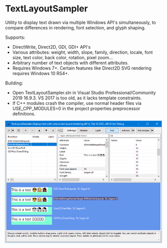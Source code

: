 # TextLayoutSampler
Utility to display text drawn via multiple Windows API's simultaneously, to compare differences in rendering, font selection, and glyph shaping.

Supports:
- DirectWrite, Direct2D, GDI, GDI+ API's
- Various attributes: weight, width, slope, family, direction, locale, font size, text color, back color, rotation, pixel zoom...
- Arbitrary number of text objects with different attributes.
- Requires Windows 7+. Certain features like Direct2D SVG rendering requires Windows 10 RS4+.

Building:
- Open TextLayoutSampler.sln in Visual Studio Professional/Community 2019 16.9.3. VS 2017 is too old, as it lacks template constraints.
- If C++ modules crash the compiler, use normal header files via USE_CPP_MODULES=0 in the project properties preprocessor definitions.

![Image of TextLayoutSampler](TextLayoutSampler.png)
